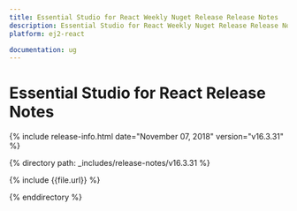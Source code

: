 ```yaml
---
title: Essential Studio for React Weekly Nuget Release Release Notes  
description: Essential Studio for React Weekly Nuget Release Release Notes  
platform: ej2-react

documentation: ug
---
```


# Essential Studio for  React  Release Notes  

{% include release-info.html date="November 07, 2018"   version="v16.3.31"  %} 

{% directory path: _includes/release-notes/v16.3.31 %}

{% include {{file.url}} %}

{% enddirectory %}
